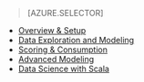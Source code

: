 > [AZURE.SELECTOR]
- [Overview & Setup](../articles/machine-learning-data-science-spark-overview.md)
- [Data Exploration and Modeling](../articles/machine-learning/machine-learning-data-science-spark-data-exploration-modeling.md)
- [Scoring & Consumption](../articles/machine-learning/machine-learning-data-science-spark-model-consumption.md)
- [Advanced Modeling](../articles/machine-learning/machine-learning-data-science-spark-advanced-data-exploration-modeling.md)
- [Data Science with Scala](../articles/machine-learning/machine-learning-data-science-process-scala-walkthrough.md)

<!--HONumber=Oct16_HO2-->


